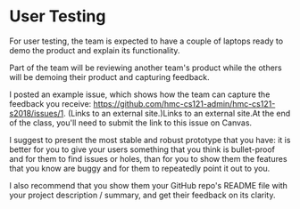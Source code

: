 # User Testing 

For user testing, the team is expected to have a couple of laptops ready to demo the product and explain its functionality.



Part of the team will be reviewing another team's product while the others will be demoing their product and capturing feedback.

I posted an example issue, which shows how the team can capture the feedback you receive:  https://github.com/hmc-cs121-admin/hmc-cs121-s2018/issues/1.  (Links to an external site.)Links to an external site.At the end of the class, you'll need to submit the link to this issue on Canvas.



I suggest to present the most stable and robust prototype that you have: it is better for you to give your users something that you think is bullet-proof and for them to find issues or holes, than for you to show them the features that you know are buggy and for them to repeatedly point it out to you.



I also recommend that you show them your GitHub repo's README file with your project description / summary, and get their feedback on its clarity.
